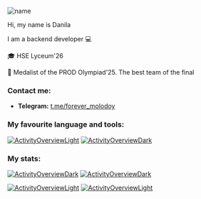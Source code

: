 <p><img align="center" src="https://readme-typing-svg.herokuapp.com?color=%233772DF&center=true&lines=%F0%9F%91%8B+Hello%2C+my+name+is+Danila" alt="name" /></p>

<p>Hi, my name is Danila</p>
<p>I am a backend developer 💻</p>
<p>🎓 HSE Lyceum'26</p>
<p>🥈 Medalist of the PROD Olympiad'25. The best team of the final</p>

### Contact me:

- **Telegram:** [t.me/forever_molodoy](https://t.me/forever_molodoy)

### My favourite language and tools:
[![ActivityOverviewLight](https://skillicons.dev/icons?i=py,kotlin,java,postgres,fastapi,django,flask,git,docker,prometheus,grafana,spring,bots,pycharm,postman&theme=light)](https://github.com/Tanax-Xt#gh-light-mode-only)
[![ActivityOverviewDark](https://skillicons.dev/icons?i=py,kotlin,java,postgres,fastapi,django,flask,git,docker,prometheus,grafana,spring,bots,pycharm,postman&theme=dark)](https://github.com/Tanax-Xt#gh-dark-mode-only)

### My stats:
[![ActivityOverviewDark](https://github-readme-stats.vercel.app/api/top-langs/?username=Tanax-Xt&theme=dark)](https://github.com/Tanax-Xt?tab=repositories&q=&type=&language=&sort=name#gh-dark-mode-only)
[![ActivityOverviewDark](https://github-readme-stats.vercel.app/api?username=Tanax-Xt&show_icons=true&title_color=2f81f7&text_color=e6edf3&icon_color=7d8590&border_color=30363d&bg_color=00000000&custom_title=Activity%20Overview&count_private=true#gh-dark-mode-only)](https://github.com/Tanax-Xt?tab=repositories&q=&type=&language=&sort=name#gh-dark-mode-only)


[![ActivityOverviewLight](https://github-readme-stats.vercel.app/api/top-langs/?username=Tanax-Xt)](https://github.com/Tanax-Xt?tab=repositories&q=&type=&language=&sort=name#gh-light-mode-only)
[![ActivityOverviewLight](https://github-readme-stats.vercel.app/api?username=Tanax-Xt&show_icons=true&title_color=0969da&text_color=24292f&icon_color=0969da&border_color=d0d7de&theme=default&custom_title=GitHub%20Activity%20Overview&count_private=true#gh-light-mode-only)](https://github.com/Tanax-Xt?tab=repositories&q=&type=&language=&sort=name#gh-light-mode-only)
